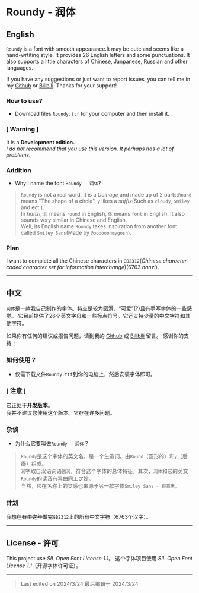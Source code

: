 # Roundy - 润体

## English
`Roundy` is a font with smooth appearance.It may be cute and seems like a hand-wrtiting style.
It provides 26 English letters and some punctuations. It also supports a little characters of Chinese, Janpanese, Russian and other languages.

If you have any suggestions or just want to report issues, you can tell me in my [Github](https://github.com/Samable07/Roundy/issues) or [Bilibili](https://space.bilibili.com/662448670).
Thanks for your support!

### How to use?
- Download files `Roundy.ttf` for your computer and then install it.

### [ Warning ] 
It is a **Development edition.**  
*I do not recommend that you use this version. It perhaps has a lot of problems.*

### Addition
- Why I name the font `Roundy - 润体`?
> `Roundy` is not a real word. It is a *Coinage* and made up of 2 parts:`Round` means "The shape of a circle", `y` likes a *suffix*(Such as `cloudy`, `Smiley` and ect.).  
> In *hanzi*, `润` means `round` in English, `体` means `font` in English. It also sounds very similar in Chinese and English.  
> Well, its English name `Roundy` takes inspiration from another font called `Smiley Sans`(Made by `@oooooohmygosh`).  

### Plan
I want to complete all the Chinese characters in `GB2312`(*Chinese character coded character set for information interchange*)(6763 *hanzi*).

---

## 中文
`润体`是一款我自己制作的字体。特点是较为圆滑、“可爱”(?)且有手写字体的一些感觉。
它目前提供了26个英文字母和一些标点符号。它还支持少量的中文字符和其他字符。

如果你有任何的建议或报告问题，请到我的 [Github](https://github.com/Samable07/Roundy/issues) 或 [Bilibili](https://space.bilibili.com/662448670) 留言。
感谢你的支持！

### 如何使用？
- 仅需下载文件`Roundy.ttf`到你的电脑上，然后安装字体即可。

### [ 注意 ] 
它正处于**开发版本**。  
我并不建议您使用这个版本。它存在许多问题。

### 杂谈
- 为什么它要叫做`Roundy - 润体`？
> `Roundy`是这个字体的英文名，是一个生造词。由`Round`（圆形的）和`y`（后缀）组成。  
> `润`字取自汉语词语`圆润`，符合这个字体的总体特征。其次，`润体`和它的英文`Roundy`的读音有异曲同工之妙。  
> 当然，它在名称上的灵感也来源于另一款字体`Smiley Sans - 得意黑`。

### 计划
我想在~~有生之年~~做完`GB2312`上的所有中文字符（6763个汉字）。

---

## License - 许可
This project use *SIL Open Font License 1.1*。
这个字体项目使用 *SIL Open Font License 1.1*（开源字体许可证）。

---
 
> Last edited on 2024/3/24
> 最后编辑于 2024/3/24
